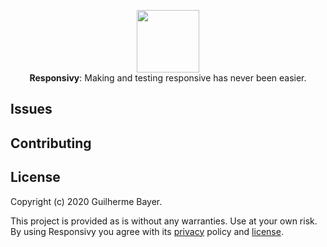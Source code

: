 <p align="center">
  <img src="https://i.imgur.com/267DWxW.png" height="100" /><br/>
  <span><b>Responsivy</b>: <span>Making and testing responsive has never been easier.</span><br/>
</p>

## Issues

## Contributing

## License

Copyright (c) 2020 Guilherme Bayer.

This project is provided as is without any warranties. Use at your own risk.<br/>
By using Responsivy you agree with its [privacy](PRIVACY.md) policy and [license](LICENSE.md).
